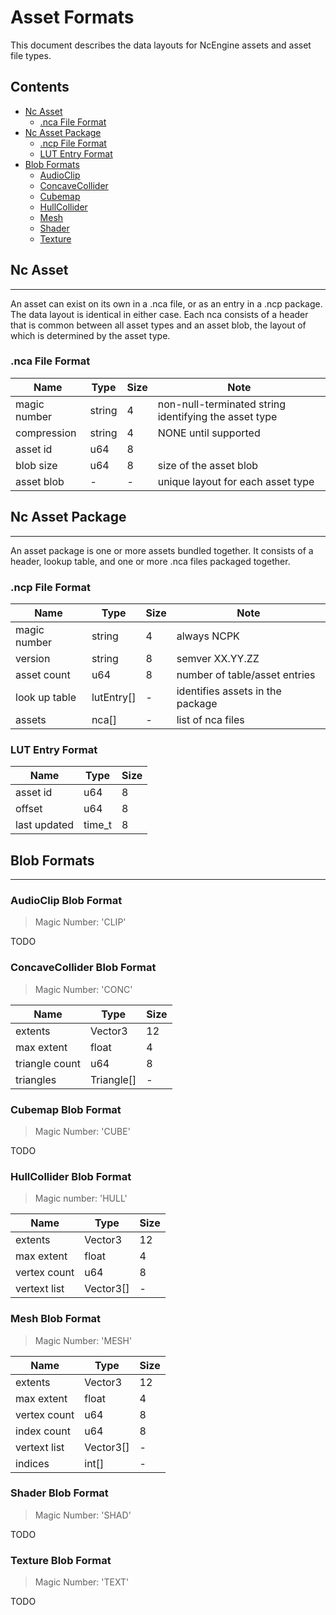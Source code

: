 # Asset Formats
This document describes the data layouts for NcEngine assets and asset file types.

## Contents
- [Nc Asset](#nc-asset)
  - [.nca File Format](#nca-file-format)
- [Nc Asset Package](#nc-asset-package)
  - [.ncp File Format](#ncp-file-format)
  - [LUT Entry Format](#lut-entry-format)
- [Blob Formats](#blob-formats)
    - [AudioClip](#audioclip-blob-format)
    - [ConcaveCollider](#concavecollider-blob-format)
    - [Cubemap](#cubemap-blob-format)
    - [HullCollider](#hullcollider-blob-format)
    - [Mesh](#mesh-blob-format)
    - [Shader](#shader-blob-format)
    - [Texture](#texture-blob-format)

## Nc Asset
-----------
An asset can exist on its own in a .nca file, or as an entry in a .ncp package. The data layout is identical in either case. Each nca consists of a header that is common between all asset types and
an asset blob, the layout of which is determined by the asset type.

### .nca File Format
| Name         | Type    | Size | Note |
|--------------|---------|------|------
| magic number | string  | 4    | non-null-terminated string identifying the asset type
| compression  | string  | 4    | NONE until supported
| asset id     | u64     | 8    | 
| blob size    | u64     | 8    | size of the asset blob
| asset blob   | -       | -    | unique layout for each asset type

## Nc Asset Package
-------------------
An asset package is one or more assets bundled together. It consists of a header, lookup table, and one or more .nca files packaged together.

### .ncp File Format
| Name          | Type       | Size | Note |
|---------------|------------|------|------|
| magic number  | string     | 4    | always NCPK                      |
| version       | string     | 8    | semver XX.YY.ZZ                  |
| asset count   | u64        | 8    | number of table/asset entries    |
| look up table | lutEntry[] | -    | identifies assets in the package |
| assets        | nca[]      | -    | list of nca files                |

### LUT Entry Format
| Name         | Type   | Size |
|--------------|--------|------|
| asset id     | u64    | 8    |
| offset       | u64    | 8    |
| last updated | time_t | 8    |

## Blob Formats
---------------
### AudioClip Blob Format
> Magic Number: 'CLIP'

TODO

### ConcaveCollider Blob Format
> Magic Number: 'CONC'

| Name           | Type       | Size |
|----------------|------------|------|
| extents        | Vector3    | 12   |
| max extent     | float      | 4    |
| triangle count | u64        | 8    |
| triangles      | Triangle[] | -    |

### Cubemap Blob Format
> Magic Number: 'CUBE'

TODO

### HullCollider Blob Format
> Magic number: 'HULL'

| Name         | Type      | Size |
|--------------|-----------|------|
| extents      | Vector3   | 12   |
| max extent   | float     | 4    |
| vertex count | u64       | 8    |
| vertext list | Vector3[] | -    |

### Mesh Blob Format
> Magic Number: 'MESH'

| Name         | Type      | Size |
|--------------|-----------|------|
| extents      | Vector3   | 12   |
| max extent   | float     | 4    |
| vertex count | u64       | 8    |
| index count  | u64       | 8    |
| vertext list | Vector3[] | -    |
| indices      | int[]     | -    |


### Shader Blob Format
> Magic Number: 'SHAD'

TODO

### Texture Blob Format
> Magic Number: 'TEXT'

TODO
